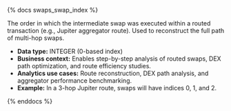 {% docs swaps_swap_index %}

The order in which the intermediate swap was executed within a routed transaction (e.g., Jupiter aggregator route). Used to reconstruct the full path of multi-hop swaps.

- **Data type:** INTEGER (0-based index)
- **Business context:** Enables step-by-step analysis of routed swaps, DEX path optimization, and route efficiency studies.
- **Analytics use cases:** Route reconstruction, DEX path analysis, and aggregator performance benchmarking.
- **Example:** In a 3-hop Jupiter route, swaps will have indices 0, 1, and 2.

{% enddocs %}